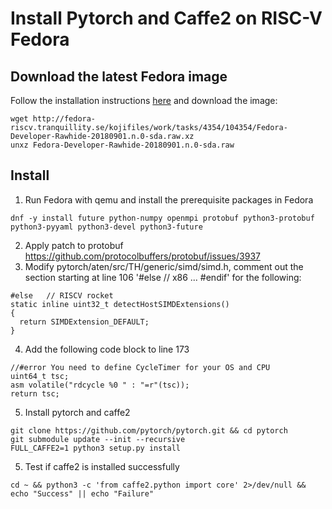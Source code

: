 # Install Pytorch and Caffe2 on RISC-V Fedora
## Download the latest Fedora image

Follow the installation instructions [here](https://fedoraproject.org/wiki/Architectures/RISC-V/Installing) and download the image: 
```
wget http://fedora-riscv.tranquillity.se/kojifiles/work/tasks/4354/104354/Fedora-Developer-Rawhide-20180901.n.0-sda.raw.xz 
unxz Fedora-Developer-Rawhide-20180901.n.0-sda.raw
```

## Install
1. Run Fedora with qemu and install the prerequisite packages in Fedora 
```
dnf -y install future python-numpy openmpi protobuf python3-protobuf python3-pyyaml python3-devel python3-future
```
2. Apply patch to protobuf https://github.com/protocolbuffers/protobuf/issues/3937
3. Modify pytorch/aten/src/TH/generic/simd/simd.h, comment out the section starting at line 106 '#else // x86 ... #endif' for the following: 
```
#else   // RISCV rocket
static inline uint32_t detectHostSIMDExtensions()
{
  return SIMDExtension_DEFAULT;
}
```
4. Add the following code block to line 173
```
//#error You need to define CycleTimer for your OS and CPU
uint64_t tsc;
asm volatile("rdcycle %0 " : "=r"(tsc));
return tsc;
```

5. Install pytorch and caffe2
```
git clone https://github.com/pytorch/pytorch.git && cd pytorch
git submodule update --init --recursive
FULL_CAFFE2=1 python3 setup.py install
```
5. Test if caffe2 is installed successfully 
```
cd ~ && python3 -c 'from caffe2.python import core' 2>/dev/null && echo "Success" || echo "Failure"
```
